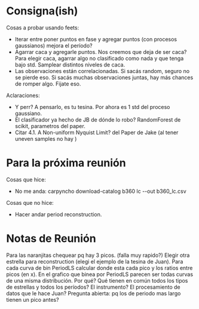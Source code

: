 # Consigna(ish)
Cosas a probar usando feets:

* Iterar entre poner puntos en fase y agregar puntos (con procesos gaussianos) mejora el período?
* Agarrar caca y agregarle puntos. Nos creemos que deja de ser caca? Para elegir caca, agarrar algo no clasificado como nada y que tenga bajo std. Samplear distintos niveles de caca.
* Las observaciones están correlacionadas. Si sacás random, seguro no se pierde eso. Si sacás muchas observaciones juntas, hay más chances de romper algo. Fijate eso.

Aclaraciones:
* Y perr? A pensarlo, es tu tesina. Por ahora es 1 std del proceso gaussiano.
* El clasificador ya hecho de JB de dónde lo robo? RandomForest de scikit, parametros del paper.
* Citar 4.1. A Non-uniform Nyquist Limit? del Paper de Jake (al tener uneven samples no hay )
  
# Para la próxima reunión

Cosas que hice:
* No me anda: carpyncho download-catalog b360 lc --out b360_lc.csv

Cosas que no hice:
* Hacer andar period reconstruction.

# Notas de Reunión
Para las naranjitas chequear pq hay 3 picos. (falla muy rapido?)
Elegir otra estrella para reconstruction (elegi el ejemplo de la tesina de Juan).
Para cada curva de bin PeriodLS calcular donde esta cada pico y los ratios entre picos (en x).
En el grafico que binea por PeriodLS parecen ser todas curvas de una misma distribución. Por qué? Qué tienen en común todos los tipos de estrellas y todos los períodos? El instrumento? El procesamiento de datos que le hace Juan?
Pregunta abierta: pq los de periodo mas largo tienen un pico antes?